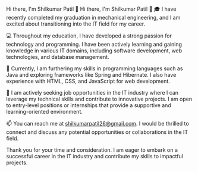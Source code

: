 Hi there, I'm Shilkumar Patil 👋
Hi there, I'm Shilkumar Patil 👋
🎓 I have recently completed my graduation in mechanical engineering, and I am excited about transitioning into the IT field for my career.

💻 Throughout my education, I have developed a strong passion for technology and programming. I have been actively learning and gaining knowledge in various IT domains, including software development, web technologies, and database management.

🌱 Currently, I am furthering my skills in programming languages such as Java and exploring frameworks like Spring and Hibernate. I also have experience with HTML, CSS, and JavaScript for web development.

💼 I am actively seeking job opportunities in the IT industry where I can leverage my technical skills and contribute to innovative projects. I am open to entry-level positions or internships that provide a supportive and learning-oriented environment.

📫 You can reach me at shilkumarpatil26@gmail.com. I would be thrilled to connect and discuss any potential opportunities or collaborations in the IT field.

Thank you for your time and consideration. I am eager to embark on a successful career in the IT industry and contribute my skills to impactful projects.
